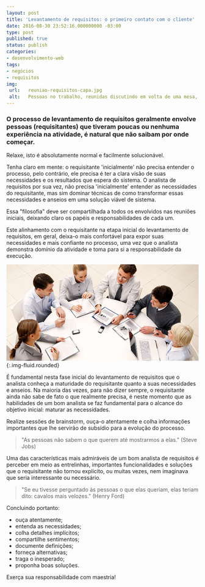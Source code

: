 ```yaml
---
layout: post
title: 'Levantamento de requisitos: o primeiro contato com o cliente'
date: 2016-08-30 23:52:16.000000000 -03:00
type: post
published: true
status: publish
categories:
- desenvolvimento-web
tags:
- negócios
- requisitos
img:
 url:	reuniao-requisitos-capa.jpg
 alt:	Pessoas no trabalho, reunidas discutindo em volta de uma mesa, com canetas na mão e papéis
---
```


### O processo de levantamento de requisitos geralmente envolve pessoas (requisitantes) que tiveram poucas ou nenhuma experiência na atividade, é natural que não saibam por onde começar.


Relaxe, isto é absolutamente normal e facilmente solucionável.

Tenha claro em mente: o requisitante 'inicialmente' não precisa entender o processo, pelo contrário, ele precisa é ter a clara visão de suas necessidades e os resultados que espera do sistema. O analista de requisitos por sua vez, não precisa 'inicialmente' entender as necessidades do requisitante, mas sim dominar técnicas de como transformar essas necessidades e anseios em uma solução viável de sistema.

Essa "filosofia" deve ser compartilhada a todos os envolvidos nas reuniões iniciais, deixando claro os papéis e responsabilidades de cada um.

Este alinhamento com o requisitante na etapa inicial do levantamento de requisitos, em geral, deixa-o mais confortável para expor suas necessidades e mais confiante no processo, uma vez que o analista demonstra domínio da atividade e toma para si a responsabilidade da execução.

![Pessoas reunidas para levantamento de requisitos em volta de uma mesa](/assets/imgs/levantamento-de-requisitos.jpg){:.img-fluid.rounded}

É fundamental nesta fase inicial do levantamento de requisitos que o analista conheça a maturidade do requisitante quanto a suas necessidades e anseios. Na maioria das vezes, para não dizer sempre, o requisitante ainda não sabe de fato o que realmente precisa, é neste momento que as habilidades de um bom analista se faz fundamental para o alcance do objetivo inicial: maturar as necessidades.

Realize sessões de brainstorm, ouça-o atentamente e colha informações importantes que lhe servirão de subsídio para a evolução do processo.
<blockquote>
"As pessoas não sabem o que querem até mostrarmos a elas." (Steve Jobs)</blockquote>

Uma das características mais admiráveis de um bom analista de requisitos é perceber em meio as entrelinhas, importantes funcionalidades e soluções que o requisitante não tornou explícito, ou muitas vezes, nem imaginava que seria interessante ou necessário.
<blockquote>
"Se eu tivesse perguntado às pessoas o que elas queriam, elas teriam dito: cavalos mais velozes." (Henry Ford)</blockquote>

Concluindo portanto:
<ul>
  <li>ouça atentamente;</li>
  <li>entenda as necessidades;</li>
  <li>colha detalhes implícitos;</li>
  <li>compartilhe sentimentos;</li>
  <li>documente definições;</li>
  <li>forneça alternativas;</li>
  <li>traga o inesperado;</li>
  <li>proponha boas soluções.</li>
</ul>

Exerça sua responsabilidade com maestria!